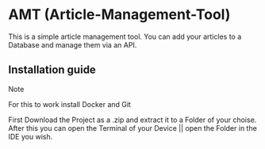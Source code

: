 # AMT (Article-Management-Tool)
This is a simple article management tool. You can add your articles to a Database and manage them via an API.

## Installation guide

> [!NOTE]
> For this to work install Docker and Git

First Download the Project as a .zip and extract it to a Folder of your choise.
After this you can open the Terminal of your Device || open the Folder in the IDE you wish.
